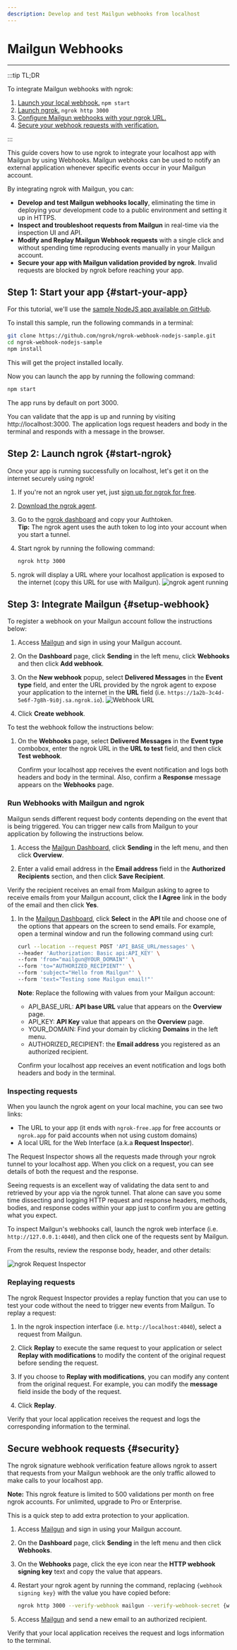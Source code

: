 ```yaml
---
description: Develop and test Mailgun webhooks from localhost
---
```


# Mailgun Webhooks

---

:::tip TL;DR

To integrate Mailgun webhooks with ngrok:

1. [Launch your local webhook.](#start-your-app) `npm start`
1. [Launch ngrok.](#start-ngrok) `ngrok http 3000`
1. [Configure Mailgun webhooks with your ngrok URL.](#setup-webhook)
1. [Secure your webhook requests with verification.](#security)

:::

This guide covers how to use ngrok to integrate your localhost app with Mailgun by using Webhooks.
Mailgun webhooks can be used to notify an external application whenever specific events occur in your Mailgun account.

By integrating ngrok with Mailgun, you can:

- **Develop and test Mailgun webhooks locally**, eliminating the time in deploying your development code to a public environment and setting it up in HTTPS.
- **Inspect and troubleshoot requests from Mailgun** in real-time via the inspection UI and API.
- **Modify and Replay Mailgun Webhook requests** with a single click and without spending time reproducing events manually in your Mailgun account.
- **Secure your app with Mailgun validation provided by ngrok**. Invalid requests are blocked by ngrok before reaching your app.

## **Step 1**: Start your app {#start-your-app}

For this tutorial, we'll use the [sample NodeJS app available on GitHub](https://github.com/ngrok/ngrok-webhook-nodejs-sample).

To install this sample, run the following commands in a terminal:

```bash
git clone https://github.com/ngrok/ngrok-webhook-nodejs-sample.git
cd ngrok-webhook-nodejs-sample
npm install
```

This will get the project installed locally.

Now you can launch the app by running the following command:

```bash
npm start
```

The app runs by default on port 3000.

You can validate that the app is up and running by visiting http://localhost:3000. The application logs request headers and body in the terminal and responds with a message in the browser.

## **Step 2**: Launch ngrok {#start-ngrok}

Once your app is running successfully on localhost, let's get it on the internet securely using ngrok!

1. If you're not an ngrok user yet, just [sign up for ngrok for free](https://ngrok.com/signup).

1. [Download the ngrok agent](https://ngrok.com/download).

1. Go to the [ngrok dashboard](https://dashboard.ngrok.com) and copy your Authtoken. <br />
   **Tip:** The ngrok agent uses the auth token to log into your account when you start a tunnel.
1. Start ngrok by running the following command:

   ```bash
   ngrok http 3000
   ```

1. ngrok will display a URL where your localhost application is exposed to the internet (copy this URL for use with Mailgun).
   ![ngrok agent running](/img/integrations/launch_ngrok_tunnel.png)

## **Step 3**: Integrate Mailgun {#setup-webhook}

To register a webhook on your Mailgun account follow the instructions below:

1. Access [Mailgun](https://app.mailgun.com/) and sign in using your Mailgun account.

1. On the **Dashboard** page, click **Sending** in the left menu, click **Webhooks** and then click **Add webhook**.

1. On the **New webhook** popup, select **Delivered Messages** in the **Event type** field, and enter the URL provided by the ngrok agent to expose your application to the internet in the **URL** field (i.e. `https://1a2b-3c4d-5e6f-7g8h-9i0j.sa.ngrok.io`).
   ![Webhook URL](img/ngrok_url_configuration_mailgun.png)

1. Click **Create webhook**.

To test the webhook follow the instructions below:

1. On the **Webhooks** page, select **Delivered Messages** in the **Event type** combobox, enter the ngrok URL in the **URL to test** field, and then click **Test webhook**.

   Confirm your localhost app receives the event notification and logs both headers and body in the terminal. Also, confirm a **Response** message appears on the **Webhooks** page.

### Run Webhooks with Mailgun and ngrok

Mailgun sends different request body contents depending on the event that is being triggered.
You can trigger new calls from Mailgun to your application by following the instructions below.

1. Access the [Mailgun Dashboard](https://app.mailgun.com/), click **Sending** in the left menu, and then click **Overview**.

1. Enter a valid email address in the **Email address** field in the **Authorized Recipients** section, and then click **Save Recipient**.

Verify the recipient receives an email from Mailgun asking to agree to receive emails from your Mailgun account, click the **I Agree** link in the body of the email and then click **Yes**.

1. In the [Mailgun Dashboard](https://app.mailgun.com/), click **Select** in the **API** tile and choose one of the options that appears on the screen to send emails. For example, open a terminal window and run the following command using curl:

   ```bash
   curl --location --request POST 'API_BASE_URL/messages' \
   --header 'Authorization: Basic api:API_KEY' \
   --form 'from="mailgun@YOUR_DOMAIN"' \
   --form 'to="AUTHORIZED_RECIPIENT"' \
   --form 'subject="Hello from Mailgun"' \
   --form 'text="Testing some Mailgun email!"'
   ```

   **Note**: Replace the following with values from your Mailgun account:

   - API_BASE_URL: **API base URL** value that appears on the **Overview** page.
   - API_KEY: **API Key** value that appears on the **Overview** page.
   - YOUR_DOMAIN: Find your domain by clicking **Domains** in the left menu.
   - AUTHORIZED_RECIPIENT: the **Email address** you registered as an authorized recipient.

   Confirm your localhost app receives an event notification and logs both headers and body in the terminal.

### Inspecting requests

When you launch the ngrok agent on your local machine, you can see two links:

- The URL to your app (it ends with `ngrok-free.app` for free accounts or `ngrok.app` for paid accounts when not using custom domains)
- A local URL for the Web Interface (a.k.a **Request Inspector**).

The Request Inspector shows all the requests made through your ngrok tunnel to your localhost app. When you click on a request, you can see details of both the request and the response.

Seeing requests is an excellent way of validating the data sent to and retrieved by your app via the ngrok tunnel. That alone can save you some time dissecting and logging HTTP request and response headers, methods, bodies, and response codes within your app just to confirm you are getting what you expect.

To inspect Mailgun's webhooks call, launch the ngrok web interface (i.e. `http://127.0.0.1:4040`), and then click one of the requests sent by Mailgun.

From the results, review the response body, header, and other details:

![ngrok Request Inspector](img/ngrok_introspection_mailgun_webhooks.png)

### Replaying requests

The ngrok Request Inspector provides a replay function that you can use to test your code without the need to trigger new events from Mailgun. To replay a request:

1. In the ngrok inspection interface (i.e. `http://localhost:4040`), select a request from Mailgun.

1. Click **Replay** to execute the same request to your application or select **Replay with modifications** to modify the content of the original request before sending the request.

1. If you choose to **Replay with modifications**, you can modify any content from the original request. For example, you can modify the **message** field inside the body of the request.

1. Click **Replay**.

Verify that your local application receives the request and logs the corresponding information to the terminal.

## Secure webhook requests {#security}

The ngrok signature webhook verification feature allows ngrok to assert that requests from your Mailgun webhook are the only traffic allowed to make calls to your localhost app.

**Note:** This ngrok feature is limited to 500 validations per month on free ngrok accounts. For unlimited, upgrade to Pro or Enterprise.

This is a quick step to add extra protection to your application.

1. Access [Mailgun](https://app.mailgun.com/) and sign in using your Mailgun account.

1. On the **Dashboard** page, click **Sending** in the left menu and then click **Webhooks**.

1. On the **Webhooks** page, click the eye icon near the **HTTP webhook signing key** text and copy the value that appears.

1. Restart your ngrok agent by running the command, replacing `{webhook signing key}` with the value you have copied before:

   ```bash
   ngrok http 3000 --verify-webhook mailgun --verify-webhook-secret {webhook signing key}
   ```

1. Access [Mailgun](https://app.mailgun.com/) and send a new email to an authorized recipient.

Verify that your local application receives the request and logs information to the terminal.
